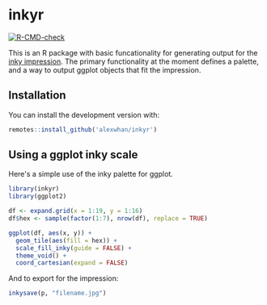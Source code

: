 
# inkyr

<!-- badges: start -->
[![R-CMD-check](https://github.com/alexwhan/inkyr/workflows/R-CMD-check/badge.svg)](https://github.com/alexwhan/inkyr/actions)
<!-- badges: end -->

This is an R package with basic funcationality for generating output for the [inky impression](https://shop.pimoroni.com/products/inky-impression). The primary functionality at the moment defines a palette, and a way to output ggplot objects that fit the impression.

## Installation

You can install the development version with:

``` r
remotes::install_github('alexwhan/inkyr')
```

## Using a ggplot inky scale

Here's a simple use of the inky palette for ggplot.

``` r
library(inkyr)
library(ggplot2)

df <- expand.grid(x = 1:19, y = 1:16)
df$hex <- sample(factor(1:7), nrow(df), replace = TRUE)

ggplot(df, aes(x, y)) +
  geom_tile(aes(fill = hex)) +
  scale_fill_inky(guide = FALSE) +
  theme_void() +
  coord_cartesian(expand = FALSE)
```

And to export for the impression:

``` r
inkysave(p, "filename.jpg")
```
